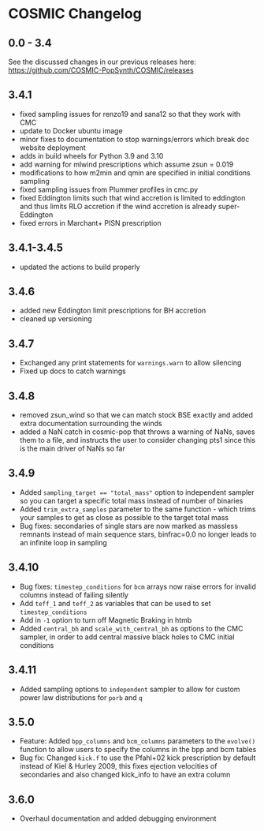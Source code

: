 # COSMIC Changelog

## 0.0 - 3.4
See the discussed changes in our previous releases here: https://github.com/COSMIC-PopSynth/COSMIC/releases

## 3.4.1
 - fixed sampling issues for renzo19 and sana12 so that they work with CMC
 - update to Docker ubuntu image
 - minor fixes to documentation to stop warnings/errors which break doc website deployment
 - adds in build wheels for Python 3.9 and 3.10
 - add warning for mlwind prescriptions which assume zsun = 0.019
 - modifications to how m2min and qmin are specified in initial conditions sampling
 - fixed sampling issues from Plummer profiles in cmc.py
 - fixed Eddington limits such that wind accretion is limited to eddington and thus limits RLO accretion if the wind accretion is already super-Eddington
 - fixed errors in Marchant+ PISN prescription

## 3.4.1-3.4.5
 - updated the actions to build properly

## 3.4.6
 - added new Eddington limit prescriptions for BH accretion
 - cleaned up versioning

## 3.4.7
 - Exchanged any print statements for `warnings.warn` to allow silencing
 - Fixed up docs to catch warnings

## 3.4.8
 - removed zsun_wind so that we can match stock BSE exactly and added extra documentation surrounding the winds
 - added a NaN catch in cosmic-pop that throws a warning of NaNs, saves them to a file, and instructs the user to consider changing pts1 since this is the main driver of NaNs so far

## 3.4.9
 - Added `sampling_target == "total_mass"` option to independent sampler so you can target a specific total mass instead of number of binaries
 - Added `trim_extra_samples` parameter to the same function - which trims your samples to get as close as possible to the target total mass
 - Bug fixes: secondaries of single stars are now marked as massless remnants instead of main sequence stars, binfrac=0.0 no longer leads to an infinite loop in sampling

## 3.4.10
 - Bug fixes: `timestep_conditions` for `bcm` arrays now raise errors for invalid columns instead of failing silently
 - Add `teff_1` and `teff_2` as variables that can be used to set `timestep_conditions`
 - Add in `-1` option to turn off Magnetic Braking in htmb 
 - Added `central_bh` and `scale_with_central_bh` as options to the CMC sampler, in order to add central massive black holes to CMC initial conditions


## 3.4.11
 - Added sampling options to ``independent`` sampler to allow for custom power law distributions for ``porb`` and ``q``

## 3.5.0
 - Feature: Added `bpp_columns` and `bcm_columns` parameters to the `evolve()` function to allow users to specify the columns in the bpp and bcm tables
 - Bug fix: Changed `kick.f` to use the Pfahl+02 kick prescription by default instead of Kiel & Hurley 2009, this fixes ejection velocities of secondaries and also changed kick_info to have an extra column

## 3.6.0
 - Overhaul documentation and added debugging environment